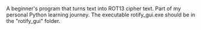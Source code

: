 A beginner's program that turns text into ROT13 cipher text. Part of my personal Python learning journey.
The executable rotify_gui.exe should be in the "rotify_gui" folder.
